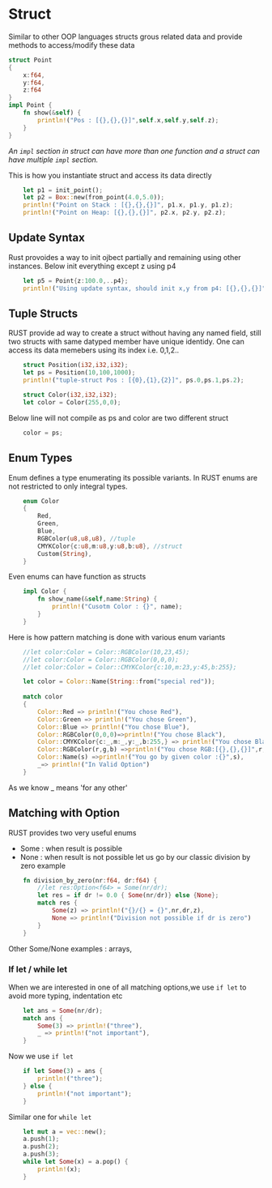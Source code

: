 # Struct
Similar to other OOP languages structs grous related data and provide methods to access/modify these data
```rust
struct Point
{
    x:f64,
    y:f64,
    z:f64
}
impl Point {
    fn show(&self) {
        println!("Pos : [{},{},{}]",self.x,self.y,self.z);
    }
}
```
_An `impl` section in struct can have more than one function and a struct can have multiple `impl` section._

This is how you instantiate struct and access its data directly
```rust
    let p1 = init_point();
    let p2 = Box::new(from_point(4.0,5.0));
    println!("Point on Stack : [{},{},{}]", p1.x, p1.y, p1.z);
    println!("Point on Heap: [{},{},{}]", p2.x, p2.y, p2.z);
```
## Update Syntax
Rust provoides a way to init ojbect partially and remaining using other instances. Below init everything except z using p4
```rust
    let p5 = Point{z:100.0,..p4};
    println!("Using update syntax, should init x,y from p4: [{},{},{}]", p5.x, p5.y, p5.z);
```
## Tuple Structs
RUST provide ad way to create a struct without having any named field, still two structs with same datyped member have unique identidy. One can access its data memebers using its index i.e. 0,1,2..
```rust
    struct Position(i32,i32,i32);
    let ps = Position(10,100,1000);
    println!("tuple-struct Pos : [{0},{1},{2}]", ps.0,ps.1,ps.2);

    struct Color(i32,i32,i32);
    let color = Color(255,0,0);    
```
Below line will not compile as ps and color are two different struct 
```rust
    color = ps;
```    

## Enum Types
Enum defines a type enumerating its possible variants. In RUST enums are not restricted to only integral types.
```rust
    enum Color
    {
        Red,
        Green,
        Blue,
        RGBColor(u8,u8,u8), //tuple
        CMYKColor{c:u8,m:u8,y:u8,b:u8}, //struct
        Custom(String),
    }
```
Even enums can have function as structs
```rust
    impl Color {
        fn show_name(&self,name:String) {
            println!("Cusotm Color : {}", name);
        }
    }
```
Here is how pattern matching is done with various enum variants
```rust
    //let color:Color = Color::RGBColor(10,23,45);
    //let color:Color = Color::RGBColor(0,0,0);    
    //let color:Color = Color::CMYKColor{c:10,m:23,y:45,b:255};

    let color = Color::Name(String::from("special red"));
    
    match color 
    {
        Color::Red => println!("You chose Red"),
        Color::Green => println!("You chose Green"),
        Color::Blue => println!("You chose Blue"),
        Color::RGBColor(0,0,0)=>println!("You chose Black"),
        Color::CMYKColor{c:_,m:_,y:_,b:255,} => println!("You chose Black"),
        Color::RGBColor(r,g,b) =>println!("You chose RGB:[{},{},{}]",r,g,b), 
        Color::Name(s) =>println!("You go by given color :{}",s),
        _=> println!("In Valid Option")
    }
```
As we know _ means 'for any other'

## Matching with Option<T>
RUST provides two very useful enums 
* Some : when result is possible
* None : when result is not possible 
let us go by our classic division by zero example
```rust
    fn division_by_zero(nr:f64, dr:f64) {
        //let res:Option<f64> = Some(nr/dr);
        let res = if dr != 0.0 { Some(nr/dr)} else {None};
        match res {
            Some(z) => println!("{}/{} = {}",nr,dr,z),
            None => println!("Division not possible if dr is zero")
        }
    }
```
Other Some/None examples : arrays, 
### If let / while let
When we are interested in one of all matching options,we use `if let` to avoid more typing, indentation etc
```rust
    let ans = Some(nr/dr);
    match ans {
        Some(3) => println!("three"),
        _ => println!("not important"),
    }
```
Now we use `if let`
```rust
    if let Some(3) = ans {
        println!("three");
    } else {
        println!("not important");
    }
```
Similar one for `while let`
```rust
    let mut a = vec::new();
    a.push(1);
    a.push(2);
    a.push(3);
    while let Some(x) = a.pop() {
        println!(x);
    }
```